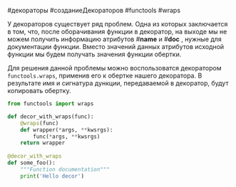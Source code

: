 #декораторы #созданиеДекораторов #functools #wraps

У декораторов существует ряд проблем. Одна из которых заключается в том, что, после оборачивания функции в декоратор, на выходе мы не можем получить информацию атрибутов #__name__ и #__doc__ , нужные для документации функции. Вместо значений данных атрибутов исходной функции мы будем получать значения функции обертки.

Для решения данной проблемы можно воспользоватся декоратором `functools.wraps`, применив его к обертке нашего декоратора. В результате имя и сигнатура дункции, передаваемой в декоратор, будут копировать обертку.

```python
from functools import wraps

def decor_with_wraps(func):
	@wraps(func)
	def wrapper(*args, **kwsrgs):
		func(*args, **kwsrgs)
	return wrapper
	
@decor_with_wraps
def some_foo():
	"""Function documentation"""
	print('Hello decor')
```

